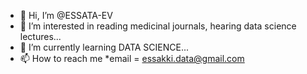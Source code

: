 - 👋 Hi, I’m @ESSATA-EV
- 👀 I’m interested in reading medicinal journals, hearing data science lectures...
- 🌱 I’m currently learning DATA SCIENCE...
- 📫 How to reach me *email = essakki.data@gmail.com

<!---
ESSATA-EV/ESSATA-EV is a ✨ special ✨ repository because its `README.md` (this file) appears on your GitHub profile.
You can click the Preview link to take a look at your changes.
--->
